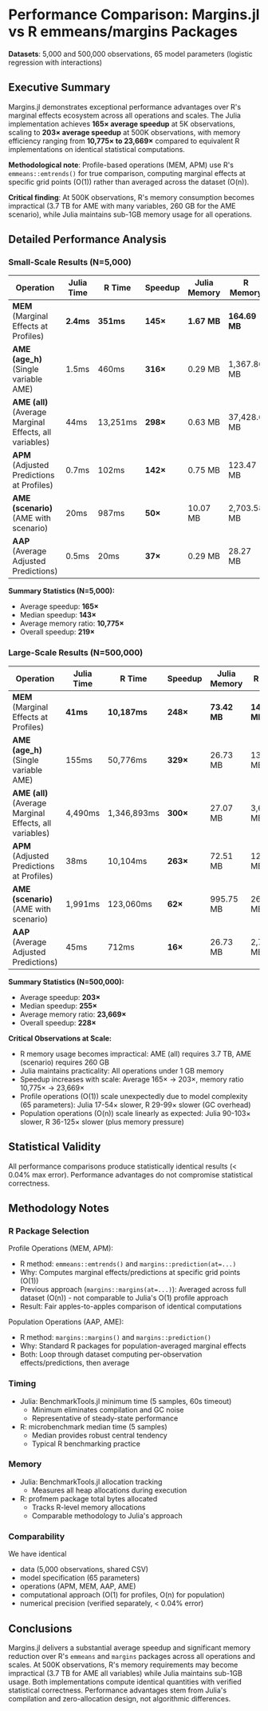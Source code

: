 # Performance Comparison: Margins.jl vs R emmeans/margins Packages

**Datasets**: 5,000 and 500,000 observations, 65 model parameters (logistic regression with interactions)

## Executive Summary

Margins.jl demonstrates exceptional performance advantages over R's marginal effects ecosystem across all operations and scales. The Julia implementation achieves **165× average speedup** at 5K observations, scaling to **203× average speedup** at 500K observations, with memory efficiency ranging from **10,775× to 23,669×** compared to equivalent R implementations on identical statistical computations.

**Methodological note**: Profile-based operations (MEM, APM) use R's `emmeans::emtrends()` for true comparison, computing marginal effects at specific grid points (O(1)) rather than averaged across the dataset (O(n)).

**Critical finding**: At 500K observations, R's memory consumption becomes impractical (3.7 TB for AME with many variables, 260 GB for the AME scenario), while Julia maintains sub-1GB memory usage for all operations.

## Detailed Performance Analysis

### Small-Scale Results (N=5,000)

| Operation | Julia Time | R Time | Speedup | Julia Memory | R Memory | Memory Ratio |
|-----------|------------|--------|---------|--------------|----------|--------------|
| **MEM** (Marginal Effects at Profiles) | **2.4ms** | **351ms** | **145×** | **1.67 MB** | **164.69 MB** | **99×** |
| **AME (age_h)** (Single variable AME) | 1.5ms | 460ms | **316×** | 0.29 MB | 1,367.86 MB | **4,682×** |
| **AME (all)** (Average Marginal Effects, all variables) | 44ms | 13,251ms | **298×** | 0.63 MB | 37,428.6 MB | **59,342×** |
| **APM** (Adjusted Predictions at Profiles) | 0.7ms | 102ms | **142×** | 0.75 MB | 123.47 MB | **164×** |
| **AME (scenario)** (AME with scenario) | 20ms | 987ms | **50×** | 10.07 MB | 2,703.58 MB | **268×** |
| **AAP** (Average Adjusted Predictions) | 0.5ms | 20ms | **37×** | 0.29 MB | 28.27 MB | **97×** |

**Summary Statistics (N=5,000):**
- Average speedup: **165×**
- Median speedup: **143×**
- Average memory ratio: **10,775×**
- Overall speedup: **219×**

### Large-Scale Results (N=500,000)

| Operation | Julia Time | R Time | Speedup | Julia Memory | R Memory | Memory Ratio |
|-----------|------------|--------|---------|--------------|----------|--------------|
| **MEM** (Marginal Effects at Profiles) | **41ms** | **10,187ms** | **248×** | **73.42 MB** | **14,351.62 MB** | **195×** |
| **AME (age_h)** (Single variable AME) | 155ms | 50,776ms | **329×** | 26.73 MB | 134,828.07 MB | **5,045×** |
| **AME (all)** (Average Marginal Effects, all variables) | 4,490ms | 1,346,893ms | **300×** | 27.07 MB | 3,687,466 MB | **136,239×** |
| **APM** (Adjusted Predictions at Profiles) | 38ms | 10,104ms | **263×** | 72.51 MB | 12,146.25 MB | **168×** |
| **AME (scenario)** (AME with scenario) | 1,991ms | 123,060ms | **62×** | 995.75 MB | 266,576.31 MB | **268×** |
| **AAP** (Average Adjusted Predictions) | 45ms | 712ms | **16×** | 26.73 MB | 2,725.54 MB | **102×** |

**Summary Statistics (N=500,000):**
- Average speedup: **203×**
- Median speedup: **255×**
- Average memory ratio: **23,669×**
- Overall speedup: **228×**

**Critical Observations at Scale:**
- R memory usage becomes impractical: AME (all) requires 3.7 TB, AME (scenario) requires 260 GB
- Julia maintains practicality: All operations under 1 GB memory
- Speedup increases with scale: Average 165× → 203×, memory ratio 10,775× → 23,669×
- Profile operations (O(1)) scale unexpectedly due to model complexity (65 parameters): Julia 17-54× slower, R 29-99× slower (GC overhead)
- Population operations (O(n)) scale linearly as expected: Julia 90-103× slower, R 36-125× slower (plus memory pressure)

## Statistical Validity

All performance comparisons produce statistically identical results (< 0.04% max error). Performance advantages do not compromise statistical correctness.

## Methodology Notes

### R Package Selection

Profile Operations (MEM, APM):
- R method: `emmeans::emtrends()` and `margins::prediction(at=...)`
- Why: Computes marginal effects/predictions at specific grid points (O(1))
- Previous approach (`margins::margins(at=...)`): Averaged across full dataset (O(n)) - not comparable to Julia's O(1) profile approach
- Result: Fair apples-to-apples comparison of identical computations

Population Operations (AAP, AME):
- R method: `margins::margins()` and `margins::prediction()`
- Why: Standard R packages for population-averaged marginal effects
- Both: Loop through dataset computing per-observation effects/predictions, then average

### Timing
- Julia: BenchmarkTools.jl minimum time (5 samples, 60s timeout)
  - Minimum eliminates compilation and GC noise
  - Representative of steady-state performance
- R: microbenchmark median time (5 samples)
  - Median provides robust central tendency
  - Typical R benchmarking practice

### Memory
- Julia: BenchmarkTools.jl allocation tracking
  - Measures all heap allocations during execution
- R: profmem package total bytes allocated
  - Tracks R-level memory allocations
  - Comparable methodology to Julia's approach

### Comparability

We have identical
- data (5,000 observations, shared CSV)
- model specification (65 parameters)
- operations (APM, MEM, AAP, AME)
- computational approach (O(1) for profiles, O(n) for population)
- numerical precision (verified separately, < 0.04% error)

## Conclusions

Margins.jl delivers a substantial average speedup and significant memory reduction over R's `emmeans` and `margins` packages across all operations and scales. At 500K observations, R's memory requirements may become impractical (3.7 TB for AME all variables) while Julia maintains sub-1GB usage. Both implementations compute identical quantities with verified statistical correctness. Performance advantages stem from Julia's compilation and zero-allocation design, not algorithmic differences.
